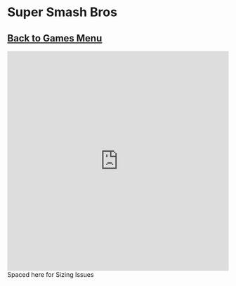 # Super Smash Bros
## [Back to Games Menu](https://simatalk.github.io/games)

<iframe src="https://scratch.mit.edu/projects/318927435/embed" allowtransparency="true" width="100%" height="500" frameborder="0" scrolling="no" align="left" allowfullscreen></iframe>

Spaced here for Sizing Issues

